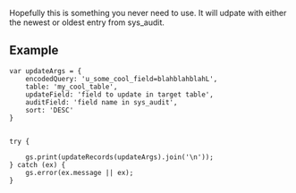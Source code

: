Hopefully this is something you never need to use.   It will udpate with either the newest or oldest entry from sys_audit.

## Example

```Javscript
var updateArgs = {
    encodedQuery: 'u_some_cool_field=blahblahblahL',
    table: 'my_cool_table',
    updateField: 'field to update in target table',
    auditField: 'field name in sys_audit',
    sort: 'DESC'
}


try {

    gs.print(updateRecords(updateArgs).join('\n'));
} catch (ex) {
    gs.error(ex.message || ex);
}

```
